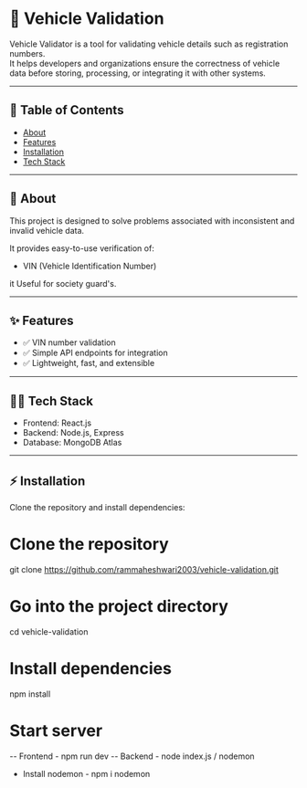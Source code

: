 # 🚗 Vehicle Validation

Vehicle Validator is a tool for validating vehicle details such as registration numbers.  
It helps developers and organizations ensure the correctness of vehicle data before storing, processing, or integrating it with other systems.  


---

## 📖 Table of Contents
- [About](#-about)
- [Features](#-features)
- [Installation](#-installation)
- [Tech Stack](#-tech-stack)

---

## 🔎 About
This project is designed to solve problems associated with inconsistent and invalid vehicle data.

It provides easy-to-use verification of:
- VIN (Vehicle Identification Number)

it Useful for society guard's.

---

## ✨ Features
- ✅ VIN number validation 
- ✅ Simple API endpoints for integration
- ✅ Lightweight, fast, and extensible

---

## 🧑‍💻 Tech Stack
- Frontend: React.js 
- Backend: Node.js, Express
- Database: MongoDB Atlas

---
## ⚡ Installation
Clone the repository and install dependencies:

# Clone the repository
git clone https://github.com/rammaheshwari2003/vehicle-validation.git

# Go into the project directory
cd vehicle-validation

# Install dependencies
npm install

# Start server
-- Frontend - npm run dev
-- Backend - node index.js / nodemon

* Install nodemon - npm i nodemon
